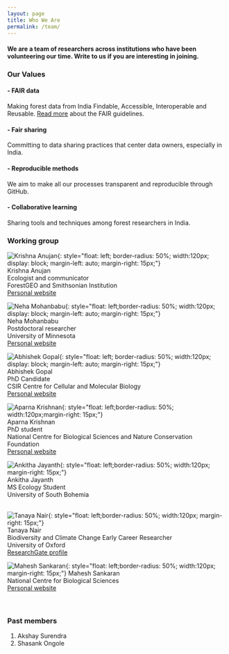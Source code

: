 ```yaml
---
layout: page
title: Who We Are
permalink: /team/
---
```


#### We are a team of researchers across institutions who have been volunteering our time. Write to us if you are interesting in joining.

### Our Values

#### - FAIR data
Making forest data from India Findable, Accessible, Interoperable and Reusable. 
[Read more](https://www.go-fair.org/fair-principles/) about the FAIR guidelines.

#### - Fair sharing
Committing to data sharing practices that center data owners, especially in India.

#### - Reproducible methods
We aim to make all our processes transparent and reproducible through GitHub.

#### - Collaborative learning
Sharing tools and techniques among forest researchers in India.


### Working group

![Krishna Anujan](assets/krishna_anujan.jpeg){: style="float: left; border-radius: 50%; width:120px; display: block; margin-left: auto; margin-right: 15px;"}  
Krishna Anujan\
Ecologist and communicator\
ForestGEO and Smithsonian Institution\
[Personal website](https://krishnaanujan.weebly.com)<br/>  

![Neha Mohanbabu](assets/nmb.jpg){: style="float: left;border-radius: 50%; width:120px; display: block; margin-left: auto; margin-right: 15px;"}    
Neha Mohanbabu\
Postdoctoral researcher\
University of Minnesota\
[Personal website](https://neha-mohanbabu.weebly.com/)<br/>  

![Abhishek Gopal](assets/abhishek_gopal.jpg){: style="float: left; border-radius: 50%; width:120px; display: block; margin-left: auto; margin-right: 15px;"}  
Abhishek Gopal\
PhD Candidate\
CSIR Centre for Cellular and Molecular Biology\
[Personal website](https://sites.google.com/view/jahnavijoshi/team/phd-students?authuser=0#h.f6hb7mex66e5)<br/>   

![Aparna Krishnan](assets/aparna_krishnan.jpg){: style="float: left;border-radius: 50%; width:120px;margin-right: 15px;"}  
Aparna Krishnan\
PhD student\
National Centre for Biological Sciences and Nature Conservation Foundation\
[Personal website]()<br/>  

![Ankitha Jayanth](assets/ankitha_jayanth.jpg){: style="float: left;border-radius: 50%; width:120px; margin-right: 15px;"}  
Ankitha Jayanth\
MS Ecology Student\
University of South Bohemia\
      <br/>

![Tanaya Nair](assets/tanaya_nair.jpg){: style="float: left;border-radius: 50%; width:120px; margin-right: 15px;"}  
Tanaya Nair\
Biodiversity and Climate Change Early Career Researcher\
University of Oxford\
[ResearchGate profile](https://www.researchgate.net/profile/Tanaya-Nair)<br/>

![Mahesh Sankaran](assets/mahesh_sankaran.jpg){: style="float: left;border-radius: 50%; width:120px; margin-right: 15px;"}
Mahesh Sankaran\
National Centre for Biological Sciences\
[Personal website](https://www.ncbs.res.in/faculty/mahesh)
      \
      \
       <br/>


### Past members

1. Akshay Surendra
2. Shasank Ongole
